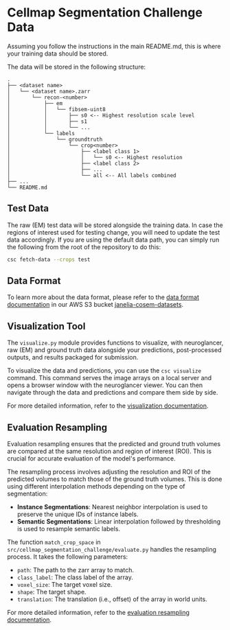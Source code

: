# Cellmap Segmentation Challenge Data
Assuming you follow the instructions in the main README.md, this is where your training data should be stored. 

The data will be stored in the following structure:

```
.
├── <dataset name>
│   └── <dataset name>.zarr
│       └── recon-<number>
│           ├── em
│           │   └── fibsem-uint8
│           │       ├── s0 <-- Highest resolution scale level
│           │       ├── s1
│           │       └── ...
│           └── labels
│               └── groundtruth
│                   └── crop<number>
│                       ├── <label class 1>
│                       │   └── s0 <-- Highest resolution
│                       ├── <label class 2>
│                       ├── ...
│                       └── all <-- All labels combined
├── ...
└── README.md
```

## Test Data
The raw (EM) test data will be stored alongside the training data. In case the regions of interest used for testing change, you will need to update the test data accordingly. If you are using the default data path, you can simply run the following from the root of the repository to do this:

```bash
csc fetch-data --crops test
```

## Data Format
To learn more about the data format, please refer to the [data format documentation](https://open.quiltdata.com/b/janelia-cosem-datasets/tree/) in our AWS S3 bucket [janelia-cosem-datasets](https://open.quiltdata.com/b/janelia-cosem-datasets/tree/).

## Visualization Tool
The `visualize.py` module provides functions to visualize, with neuroglancer, raw (EM) and ground truth data alongside your predictions, post-processed outputs, and results packaged for submission.

To visualize the data and predictions, you can use the `csc visualize` command. This command serves the image arrays on a local server and opens a browser window with the neuroglancer viewer. You can then navigate through the data and predictions and compare them side by side.

For more detailed information, refer to the [visualization documentation](../docs/source/visualization.rst).

## Evaluation Resampling

Evaluation resampling ensures that the predicted and ground truth volumes are compared at the same resolution and region of interest (ROI). This is crucial for accurate evaluation of the model's performance.

The resampling process involves adjusting the resolution and ROI of the predicted volumes to match those of the ground truth volumes. This is done using different interpolation methods depending on the type of segmentation:

- **Instance Segmentations**: Nearest neighbor interpolation is used to preserve the unique IDs of instance labels.
- **Semantic Segmentations**: Linear interpolation followed by thresholding is used to resample semantic labels.

The function `match_crop_space` in `src/cellmap_segmentation_challenge/evaluate.py` handles the resampling process. It takes the following parameters:

- `path`: The path to the zarr array to match.
- `class_label`: The class label of the array.
- `voxel_size`: The target voxel size.
- `shape`: The target shape.
- `translation`: The translation (i.e., offset) of the array in world units.

For more detailed information, refer to the [evaluation resampling documentation](../docs/source/evaluation_resampling.rst).
